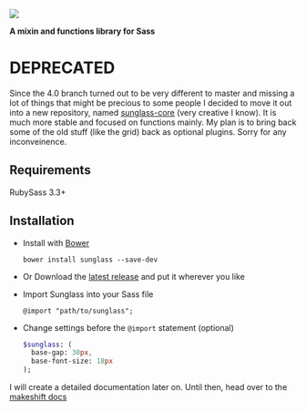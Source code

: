 ![](http://cdn.devatrox.de/img/sunglass-logo.png)

**A mixin and functions library for Sass**

# DEPRECATED

Since the 4.0 branch turned out to be very different to master and missing a lot of things that might be precious to some people I decided to move it out into a new repository, named [sunglass-core](https://github.com/devatrox/sunglass-core) (very creative I know). It is much more stable and focused on functions mainly. My plan is to bring back some of the old stuff (like the grid) back as optional plugins. Sorry for any inconveinence.

## Requirements
RubySass 3.3+

## Installation

* Install with [Bower](http://bower.io/)

    `bower install sunglass --save-dev`

* Or Download the [latest release](https://github.com/devatrox/Sunglass/releases) and put it wherever you like

* Import Sunglass into your Sass file

    `@import "path/to/sunglass";`

* Change settings before the `@import` statement (optional)
    ```` sass
    $sunglass: (
      base-gap: 30px,
      base-font-size: 18px
    );
    ````


I will create a detailed documentation later on. Until then, head over to the [makeshift docs](docs.md)
